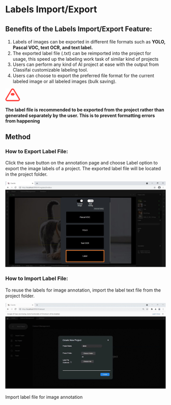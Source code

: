 # Labels Import/Export

## Beneﬁts of the Labels Import/Export Feature:

1. Labels of images can be exported in different ﬁle formats such as **YOLO, Pascal VOC, text OCR, and text label.**
2. The exported label ﬁle \(.txt\) can be reimported into the project for usage, this speed up the labeling work task of similar kind of projects
3. Users can perform any kind of AI project at ease with the output from Classifai customizable labeling tool.
4. Users can choose to export the preferred ﬁle format for the current labeled image or all labeled images \(bulk saving\).

![](../../.gitbook/assets/0%20%285%29.png)

**The label ﬁle is recommended to be exported from the project rather than generated separately by the user. This is to prevent formatting errors from happening**

## Method

### How to Export Label File:

Click the save button on the annotation page and choose Label option to export the image labels of a project. The exported label ﬁle will be located in the project folder.

![](../../.gitbook/assets/1%20%2810%29.jpeg)

### How to Import Label File:

To reuse the labels for image annotation, import the label text ﬁle from the project folder.

![](../../.gitbook/assets/2%20%283%29.jpeg)

Import label ﬁle for image annotation

